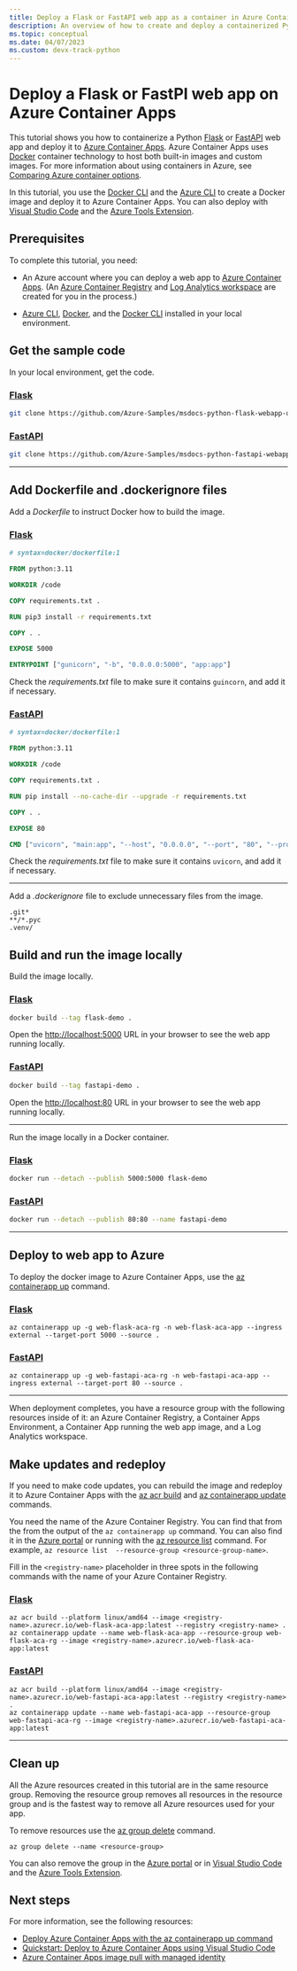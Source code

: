 ```yaml
---
title: Deploy a Flask or FastAPI web app as a container in Azure Container Apps
description: An overview of how to create and deploy a containerized Python web app (Flask or FastAPI) on Azure Container Apps.
ms.topic: conceptual
ms.date: 04/07/2023
ms.custom: devx-track-python
---
```


# Deploy a Flask or FastPI web app on Azure Container Apps

This tutorial shows you how to containerize a Python [Flask][9] or [FastAPI][10] web app and deploy it to [Azure Container Apps][1]. Azure Container Apps uses [Docker][4] container technology to host both built-in images and custom images. For more information about using containers in Azure, see [Comparing Azure container options](/azure/container-apps/compare-options).

In this tutorial, you use the [Docker CLI][7] and the [Azure CLI][17] to create a Docker image and deploy it to Azure Container Apps. You can also deploy with [Visual Studio Code][3] and the [Azure Tools Extension][5].

## Prerequisites

To complete this tutorial, you need:

* An Azure account where you can deploy a web app to [Azure Container Apps][1]. (An [Azure Container Registry][11] and [Log Analytics workspace][12] are created for you in the process.)

* [Azure CLI][17], [Docker][4], and the [Docker CLI][7] installed in your local environment.

## Get the sample code

In your local environment, get the code.

### [Flask](#tab/web-app-flask)

```bash
git clone https://github.com/Azure-Samples/msdocs-python-flask-webapp-quickstart.git
```

### [FastAPI](#tab/web-app-fastapi)

```bash
git clone https://github.com/Azure-Samples/msdocs-python-fastapi-webapp-quickstart.git
```

---

## Add Dockerfile and \.dockerignore files

Add a *Dockerfile* to instruct Docker how to build the image.

### [Flask](#tab/web-app-flask)

```dockerfile
# syntax=docker/dockerfile:1

FROM python:3.11

WORKDIR /code

COPY requirements.txt .

RUN pip3 install -r requirements.txt

COPY . .

EXPOSE 5000

ENTRYPOINT ["gunicorn", "-b", "0.0.0.0:5000", "app:app"]
```

Check the *requirements.txt* file to make sure it contains `guincorn`, and add it if necessary.

### [FastAPI](#tab/web-app-fastapi)

```dockerfile
# syntax=docker/dockerfile:1

FROM python:3.11

WORKDIR /code

COPY requirements.txt .

RUN pip install --no-cache-dir --upgrade -r requirements.txt

COPY . .

EXPOSE 80

CMD ["uvicorn", "main:app", "--host", "0.0.0.0", "--port", "80", "--proxy-headers"]
```

Check the *requirements.txt* file to make sure it contains `uvicorn`, and add it if necessary.

---

Add a *\.dockerignore* file to exclude unnecessary files from the image.

```dockerignore
.git*
**/*.pyc
.venv/
```

## Build and run the image locally

Build the image locally.

### [Flask](#tab/web-app-flask)

```bash
docker build --tag flask-demo .
```

Open the [http://localhost:5000](http://localhost:5000) URL in your browser to see the web app running locally.

### [FastAPI](#tab/web-app-fastapi)

```bash
docker build --tag fastapi-demo .
```

Open the [http://localhost:80](http://localhost:80) URL in your browser to see the web app running locally.

---

Run the image locally in a Docker container.

### [Flask](#tab/web-app-flask)

```bash
docker run --detach --publish 5000:5000 flask-demo
```

### [FastAPI](#tab/web-app-fastapi)

```bash
docker run --detach --publish 80:80 --name fastapi-demo
```

---

## Deploy to web app to Azure

To deploy the docker image to Azure Container Apps, use the [az containerapp up][6] command.

### [Flask](#tab/web-app-flask)

```azurecli
az containerapp up -g web-flask-aca-rg -n web-flask-aca-app --ingress external --target-port 5000 --source .
```

### [FastAPI](#tab/web-app-fastapi)

```azurecli
az containerapp up -g web-fastapi-aca-rg -n web-fastapi-aca-app --ingress external --target-port 80 --source .
```

---

When deployment completes, you have a resource group with the following resources inside of it: an Azure Container Registry, a Container Apps Environment, a Container App running the web app image, and a Log Analytics workspace.

## Make updates and redeploy

If you need to make code updates, you can rebuild the image and redeploy it to Azure Container Apps with the [az acr build][18] and [az containerapp update][19] commands.

You need the name of the Azure Container Registry. You can find that from the from the output of the `az containerapp up` command. You can also find it in the [Azure portal][15] or running with the [az resource list][16] command. For example, `az resource list  --resource-group <resource-group-name>`.

Fill in the `<registry-name>` placeholder in three spots in the following commands with the name of your Azure Container Registry.

### [Flask](#tab/web-app-flask)

```azurecli
az acr build --platform linux/amd64 --image <registry-name>.azurecr.io/web-flask-aca-app:latest --registry <registry-name> .
az containerapp update --name web-flask-aca-app --resource-group web-flask-aca-rg --image <registry-name>.azurecr.io/web-flask-aca-app:latest 
```

### [FastAPI](#tab/web-app-fastapi)

```azurecli
az acr build --platform linux/amd64 --image <registry-name>.azurecr.io/web-fastapi-aca-app:latest --registry <registry-name> .
az containerapp update --name web-fastapi-aca-app --resource-group web-fastapi-aca-rg --image <registry-name>.azurecr.io/web-fastapi-aca-app:latest 
```

---

## Clean up

All the Azure resources created in this tutorial are in the same resource group. Removing the resource group removes all resources in the resource group and is the fastest way to remove all Azure resources used for your app.

To remove resources use the [az group delete][20] command.

```azurecli
az group delete --name <resource-group>
```

You can also remove the group in the [Azure portal][2] or in [Visual Studio Code][3] and the [Azure Tools Extension][5].

## Next steps

For more information, see the following resources:

* [Deploy Azure Container Apps with the az containerapp up command][8]
* [Quickstart: Deploy to Azure Container Apps using Visual Studio Code][13]
* [Azure Container Apps image pull with managed identity][14]

[1]: /azure/container-apps/overview
[2]: /azure/azure-resource-manager/management/delete-resource-group
[3]: https://code.visualstudio.com/
[4]: https://www.docker.com/
[5]: https://code.visualstudio.com/docs/azure/extensions
[6]: /cli/azure/containerapp#az_containerapp_up
[7]: https://docs.docker.com/engine/reference/commandline/cli/
[8]: /azure/container-apps/containerapp-up
[9]: https://flask.palletsprojects.com/en/2.1.x/
[10]: https://fastapi.tiangolo.com/
[11]: https://azure.microsoft.com/services/container-registry/
[12]: /azure/azure-monitor/logs/log-analytics-workspace-overview
[13]: /azure/container-apps/deploy-visual-studio-code
[14]: /azure/container-apps/managed-identity-image-pull
[15]: https://portal.azure.com/
[16]: /cli/azure/resource#az-resource-list
[17]: /cli/azure/what-is-azure-cli
[18]: /cli/azure/acr#az-acr-build
[19]: /cli/azure/containerapp#az_containerapp_update
[20]: /cli/azure/group#az-group-delete